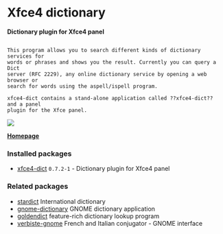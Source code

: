 # Xfce4 dictionary

__Dictionary plugin for Xfce4 panel__

```

This program allows you to search different kinds of dictionary services for
words or phrases and shows you the result. Currently you can query a Dict
server (RFC 2229), any online dictionary service by opening a web browser or
search for words using the aspell/ispell program.

xfce4-dict contains a stand-alone application called ??xfce4-dict?? and a panel
plugin for the Xfce panel.

```

[![](https://screenshots.debian.net/thumbnail-with-version/xfce4-dict/9001)](https://screenshots.debian.net/screenshot-with-version/xfce4-dict/9001)



**[Homepage](http://goodies.xfce.org/projects/applications/xfce4-dict)**

### Installed packages

* [xfce4-dict](https://packages.debian.org/stretch/xfce4-dict) `0.7.2-1` - Dictionary plugin for Xfce4 panel

### Related packages

 * [stardict](https://packages.debian.org/stretch/stardict) International dictionary
 * [gnome-dictionary](https://packages.debian.org/stretch/gnome-dictionary) GNOME dictionary application
 * [goldendict](https://packages.debian.org/stretch/goldendict) feature-rich dictionary lookup program
 * [verbiste-gnome](https://packages.debian.org/stretch/verbiste-gnome) French and Italian conjugator - GNOME interface
